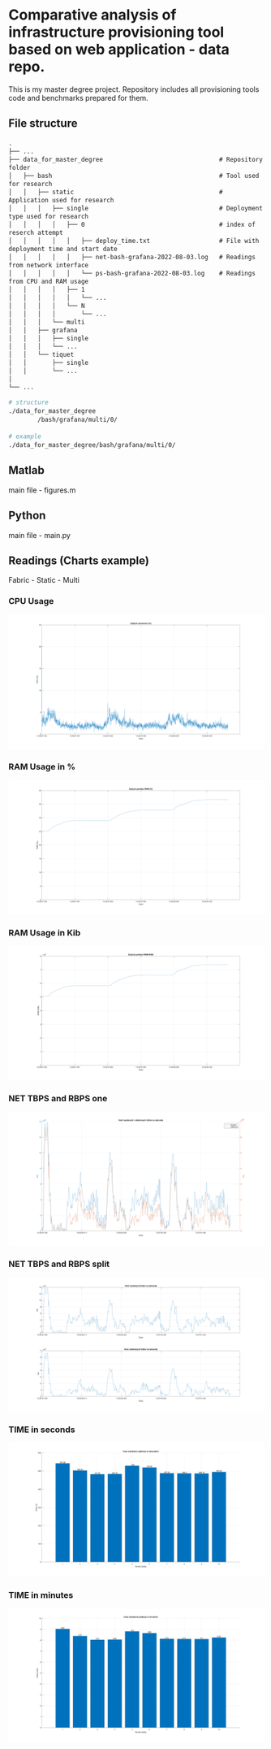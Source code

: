 # Comparative analysis of infrastructure provisioning tool based on web application - data repo.

This is my master degree project. 
Repository includes all provisioning tools code and benchmarks prepared for them.
  
## File structure 

```
.
├── ...
├── data_for_master_degree                                # Repository folder
│   ├── bash                                              # Tool used for research
│   │   ├── static                                        # Application used for research
│   │   │   ├── single                                    # Deployment type used for research
│   │   │   │   ├── 0                                     # index of reserch attempt
│   │   │   │   │   ├── deploy_time.txt                   # File with deployment time and start date
│   │   │   │   │   ├── net-bash-grafana-2022-08-03.log   # Readings from network interface
│   │   │   │   │   └── ps-bash-grafana-2022-08-03.log    # Readings from CPU and RAM usage
│   │   │   │   ├── 1
│   │   │   │   │   └── ...
│   │   │   │   └── N
│   │   │   │       └── ...
│   │   │   └── multi
│   │   ├── grafana         
│   │   │   ├── single
│   │   │   └── ...
│   │   └── tiquet
│   │       ├── single
│   │       └── ...
│
└── ...
```

```bash
# structure
./data_for_master_degree
        /bash/grafana/multi/0/

# example
./data_for_master_degree/bash/grafana/multi/0/
```


## Matlab
main file - figures.m

## Python
main file - main.py

## Readings (Charts example)
Fabric - Static - Multi
 
### CPU Usage
![plot](./images/fabric/static/multi/cpu_usage.png)

### RAM Usage in %
![plot](./images/fabric/static/multi/ram_usage_p.png)

### RAM Usage in Kib
![plot](./images/fabric/static/multi/ram_usage_kib.png)

### NET TBPS and RBPS one
![plot](./images/fabric/static/multi/trbps.png)

### NET TBPS and RBPS split
![plot](./images/fabric/static/multi/copmpare_rbps_tbps.png)

### TIME in seconds
![plot](./images/fabric/static/multi/time_sec.png)

### TIME in minutes
![plot](./images/fabric/static/multi/time_min.png)